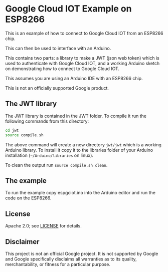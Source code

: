 # Google Cloud IOT Example on ESP8266

This is an example of how to connect to Google Cloud IOT from an ESP8266 chip.

This can then be used to interface with an Arduino.

This contains two parts: a library to make a JWT (json web token) which is used
to authenticate with Google Cloud IOT, and a working Arduino sketch on
demonstrating how to connect to Google Cloud IOT.

This assumes you are using an Arduino IDE with an ESP8266 chip.

This is not an officially supported Google product.

## The JWT library

The JWT library is contained in the JWT folder. To compile it run the following
commands from this directory:

```bash
cd jwt
source compile.sh
```

The above command will create a new directory `jwt/jwt` which is a working
Arduino library. To install it copy it to the libraries folder of your Arduino
installation (`~/Arduino/libraries` on linux).

To clean the output run `source compile.sh clean`.

## The example

To run the example copy espgciot.ino into the Arduino editor and run the code on
the ESP8266.

## License

Apache 2.0; see [LICENSE](LICENSE) for details.

## Disclaimer

This project is not an official Google project. It is not supported by Google
and Google specifically disclaims all warranties as to its quality,
merchantability, or fitness for a particular purpose.
